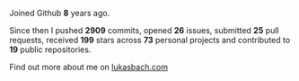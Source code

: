 Joined Github **8** years ago.

Since then I pushed **2909** commits, opened **26** issues, submitted **25** pull requests, received **199** stars across **73** personal projects and contributed to **19** public repositories.

Find out more about me on [lukasbach.com](https://lukasbach.com)
